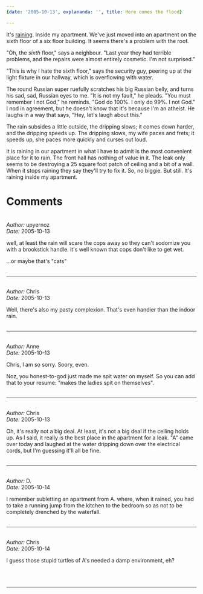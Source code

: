 ```yaml
---
{date: '2005-10-13', explananda: '', title: Here comes the flood}

---
```

It's <a href="http://www.gothamist.com/archives/2005/10/13/rain_pummels_city.php">raining</a>.  Inside my apartment.  We've just moved into an apartment on the sixth floor of a six floor building.  It seems there's a problem with the roof.

"Oh, the <i>sixth</i> floor," says a neighbour.  "Last year they had terrible problems, and the repairs were almost entirely cosmetic.  I'm not surprised."  

"This is why I hate the sixth floor," says the security guy, peering up at the light fixture in our hallway, which is overflowing with water.  

The round Russian super ruefully scratches his big Russian belly, and turns his sad, sad, Russian eyes to me.  "It is not my fault," he pleads.  "You must remember I not God," he reminds. "God do 100%.  I only do 99%.  I not God."  I nod in agreement, but he doesn't know that it's because I'm an atheist.  He laughs in a way that says, "Hey, let's laugh about this."  

The rain subsides a little outside, the dripping slows; it comes down harder, and the dripping speeds up.  The dripping slows, my wife paces and frets; it speeds up, she paces more quickly and curses out loud.  

It is raining in our apartment in what I have to admit is the most convenient place for it to rain.  The front hall has nothing of value in it.  The leak only seems to be destroying a 25 square foot patch of ceiling and a bit of a wall.  When it stops raining they say they'll try to fix it.  So, no biggie.  But still.  It's raining inside my apartment.


<h1>Comments</h1>


<br/>
<em>Author:</em> upyernoz
<br/><em>Date:</em> 2005-10-13

well, at least the rain will scare the cops away so they can't sodomize you with a brookstick handle.  it's well known that cops don't like to get wet.

...or maybe that's "cats"
<br/>
<br/>

*******************************************************************************



<br/>
<em>Author:</em> Chris
<br/><em>Date:</em> 2005-10-13

Well, there's also my pasty complexion.  That's even handier than the indoor rain.
<br/>
<br/>

*******************************************************************************



<br/>
<em>Author:</em> Anne
<br/><em>Date:</em> 2005-10-13

Chris, I am so sorry. Soory, even. 
 
Noz, you honest-to-god just made me spit water on myself. So you can add that to your resume: "makes the ladies spit on themselves".
<br/>
<br/>

*******************************************************************************



<br/>
<em>Author:</em> Chris
<br/><em>Date:</em> 2005-10-13

Oh, it's really not a big deal.  At least, it's not a big deal if the ceiling holds up.  As I said, it really is the best place in the apartment for a leak.  "A" came over today and laughed at the water dripping down over the electrical cords, but I'm guessing it'll all be fine.
<br/>
<br/>

*******************************************************************************



<br/>
<em>Author:</em> D.
<br/><em>Date:</em> 2005-10-14

I remember subletting an apartment from A. where, when it rained, you had to take a running jump from the kitchen to the bedroom so as not to be completely drenched by the waterfall.
<br/>
<br/>

*******************************************************************************



<br/>
<em>Author:</em> Chris
<br/><em>Date:</em> 2005-10-14

I guess those stupid turtles of A's needed a damp environment, eh?  

<br/>
<br/>

*******************************************************************************

